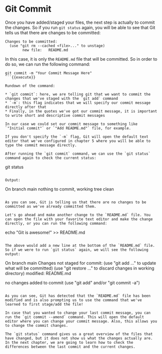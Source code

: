 # Git Commit

Once you have added/staged your files, the next step is actually to commit the changes. So if you run `git status` again, you will be able to see that Git tells us that there are changes to be committed:

```
Changes to be committed:
  (use "git rm --cached <file>..." to unstage)
        new file:   README.md
```

In this case, it is only the `README.md` file that will be committed. So in order to do so, we can run the following command:

```
git commit -m "Your Commit Message Here"
```{{execute}}

Rundown of the command:

* `git commit`: here, we are telling git that we want to commit the changes that we've staged with the `git add` command
* `-m`: this flag indicates that we will specify our commit message directly after that
* Finally, in the quotes we've got our commit message, it is important to write short and descriptive commit messages

In our case we could set our commit message to something like `"Initial commit"` or `"Add README.md"` file, for example.

If you don't specify the `-m` flag, Git will open the default text editor that we've configured in chapter 5 where you will be able to type the commit message directly.

After running the `git commit` command, we can use the `git status` command again to check the current status:

```
git status
```{{execute}}

Output:

```
On branch main
nothing to commit, working tree clean
```

As you can see, Git is telling us that there are no changes to be committed as we've already committed them.

Let's go ahead and make another change to the `README.md` file. You can open the file with your favorite text editor and make the change directly, or you can run the following command:

```
echo "Git is awesome!" >> README.md
```{{execute}}

The above would add a new line at the bottom of the `README.md` file. So if we were to run `git status` again, we will see the following output:

```
On branch main
Changes not staged for commit:
  (use "git add <file>..." to update what will be committed)
  (use "git restore <file>..." to discard changes in working directory)
        modified:   README.md

no changes added to commit (use "git add" and/or "git commit -a")
```

As you can see, Git has detected that the `README.md` file has been modified and is also prompting us to use the command that we've learned to first stage/add the file!

In case that you wanted to change your last commit message, you can run the `git commit --amend` command. This will open the default editor where you can change your commit message. Also, this allows you to change the commit changes.

The `git status` command gives us a great overview of the files that have changed, but it does not show us what the changes actually are. In the next chapter, we are going to learn how to check the differences between the last commit and the current changes.